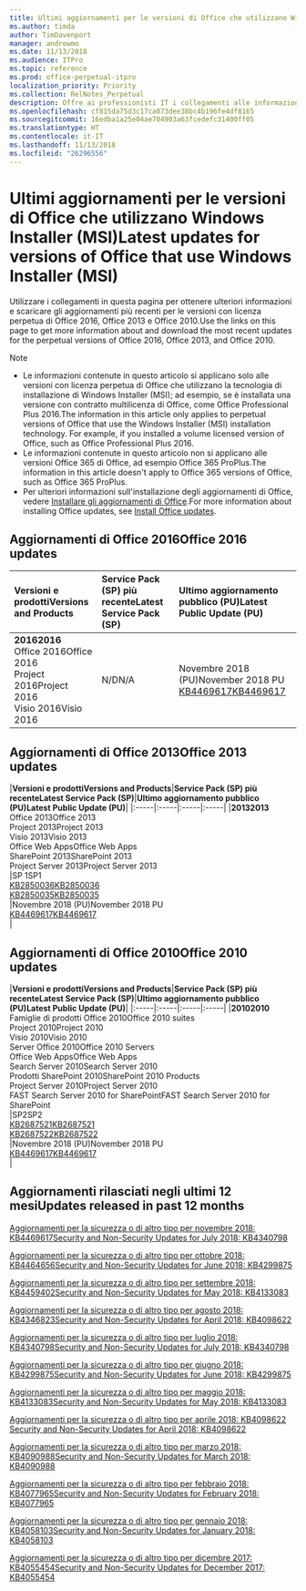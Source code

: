 ```yaml
---
title: Ultimi aggiornamenti per le versioni di Office che utilizzano Windows Installer (MSI)
ms.author: timda
author: TimDavenport
manager: andrewmo
ms.date: 11/13/2018
ms.audience: ITPro
ms.topic: reference
ms.prod: office-perpetual-itpro
localization_priority: Priority
ms.collection: RelNotes_Perpetual
description: Offre ai professionisti IT i collegamenti alle informazioni sugli aggiornamenti più recenti delle versioni con licenza perpetua di Office 2016, Office 2013 e Office 2010
ms.openlocfilehash: cf815da75d3c17ca073dee38bc4b196fe4df8165
ms.sourcegitcommit: 16edba1a25e04ae704903a63fcedefc31400ff05
ms.translationtype: HT
ms.contentlocale: it-IT
ms.lasthandoff: 11/13/2018
ms.locfileid: "26296556"
---
```

# <a name="latest-updates-for-versions-of-office-that-use-windows-installer-msi"></a><span data-ttu-id="ca7d6-103">Ultimi aggiornamenti per le versioni di Office che utilizzano Windows Installer (MSI)</span><span class="sxs-lookup"><span data-stu-id="ca7d6-103">Latest updates for versions of Office that use Windows Installer (MSI)</span></span>

<span data-ttu-id="ca7d6-104">Utilizzare i collegamenti in questa pagina per ottenere ulteriori informazioni e scaricare gli aggiornamenti più recenti per le versioni con licenza perpetua di Office 2016, Office 2013 e Office 2010.</span><span class="sxs-lookup"><span data-stu-id="ca7d6-104">Use the links on this page to get more information about and download the most recent updates for the perpetual versions of Office 2016, Office 2013, and Office 2010.</span></span>
  
 
> [!NOTE]
> - <span data-ttu-id="ca7d6-p101">Le informazioni contenute in questo articolo si applicano solo alle versioni con licenza perpetua di Office che utilizzano la tecnologia di installazione di Windows Installer (MSI); ad esempio, se è installata una versione con contratto multilicenza di Office, come Office Professional Plus 2016.</span><span class="sxs-lookup"><span data-stu-id="ca7d6-p101">The information in this article only applies to perpetual versions of Office that use the Windows Installer (MSI) installation technology. For example, if you installed a volume licensed version of Office, such as Office Professional Plus 2016.</span></span>
> - <span data-ttu-id="ca7d6-107">Le informazioni contenute in questo articolo non si applicano alle versioni Office 365 di Office, ad esempio Office 365 ProPlus.</span><span class="sxs-lookup"><span data-stu-id="ca7d6-107">The information in this article doesn't apply to Office 365 versions of Office, such as Office 365 ProPlus.</span></span>
> - <span data-ttu-id="ca7d6-108">Per ulteriori informazioni sull'installazione degli aggiornamenti di Office, vedere [Installare gli aggiornamenti di Office](https://support.office.com/article/2ab296f3-7f03-43a2-8e50-46de917611c5).</span><span class="sxs-lookup"><span data-stu-id="ca7d6-108">For more information about installing Office updates, see [Install Office updates](https://support.office.com/article/2ab296f3-7f03-43a2-8e50-46de917611c5).</span></span> 


## <a name="office-2016-updates"></a><span data-ttu-id="ca7d6-109">Aggiornamenti di Office 2016</span><span class="sxs-lookup"><span data-stu-id="ca7d6-109">Office 2016 updates</span></span>

|<span data-ttu-id="ca7d6-110">**Versioni e prodotti**</span><span class="sxs-lookup"><span data-stu-id="ca7d6-110">**Versions and Products**</span></span>|<span data-ttu-id="ca7d6-111">**Service Pack (SP) più recente**</span><span class="sxs-lookup"><span data-stu-id="ca7d6-111">**Latest Service Pack (SP)**</span></span>|<span data-ttu-id="ca7d6-112">**Ultimo aggiornamento pubblico (PU)**</span><span class="sxs-lookup"><span data-stu-id="ca7d6-112">**Latest Public Update (PU)**</span></span>|
|:-----|:-----|:-----|
|<span data-ttu-id="ca7d6-113">**2016**</span><span class="sxs-lookup"><span data-stu-id="ca7d6-113">**2016**</span></span> <br/> <span data-ttu-id="ca7d6-114">Office 2016</span><span class="sxs-lookup"><span data-stu-id="ca7d6-114">Office 2016</span></span>  <br/> <span data-ttu-id="ca7d6-115">Project 2016</span><span class="sxs-lookup"><span data-stu-id="ca7d6-115">Project 2016</span></span>  <br/> <span data-ttu-id="ca7d6-116">Visio 2016</span><span class="sxs-lookup"><span data-stu-id="ca7d6-116">Visio 2016</span></span>  <br/> |<span data-ttu-id="ca7d6-117">N/D</span><span class="sxs-lookup"><span data-stu-id="ca7d6-117">N/A</span></span>  <br/> |<span data-ttu-id="ca7d6-118">Novembre 2018 (PU)</span><span class="sxs-lookup"><span data-stu-id="ca7d6-118">November 2018 PU</span></span>  <br/> [<span data-ttu-id="ca7d6-119">KB4469617</span><span class="sxs-lookup"><span data-stu-id="ca7d6-119">KB4469617</span></span>](https://support.microsoft.com/help/4469617) <br/> |
   
## <a name="office-2013-updates"></a><span data-ttu-id="ca7d6-120">Aggiornamenti di Office 2013</span><span class="sxs-lookup"><span data-stu-id="ca7d6-120">Office 2013 updates</span></span>

|<span data-ttu-id="ca7d6-121">**Versioni e prodotti**</span><span class="sxs-lookup"><span data-stu-id="ca7d6-121">**Versions and Products**</span></span>|<span data-ttu-id="ca7d6-122">**Service Pack (SP) più recente**</span><span class="sxs-lookup"><span data-stu-id="ca7d6-122">**Latest Service Pack (SP)**</span></span>|<span data-ttu-id="ca7d6-123">**Ultimo aggiornamento pubblico (PU)**</span><span class="sxs-lookup"><span data-stu-id="ca7d6-123">**Latest Public Update (PU)**</span></span>|
|:-----|:-----|:-----|:-----|
|<span data-ttu-id="ca7d6-124">**2013**</span><span class="sxs-lookup"><span data-stu-id="ca7d6-124">**2013**</span></span> <br/> <span data-ttu-id="ca7d6-125">Office 2013</span><span class="sxs-lookup"><span data-stu-id="ca7d6-125">Office 2013</span></span>  <br/> <span data-ttu-id="ca7d6-126">Project 2013</span><span class="sxs-lookup"><span data-stu-id="ca7d6-126">Project 2013</span></span>  <br/> <span data-ttu-id="ca7d6-127">Visio 2013</span><span class="sxs-lookup"><span data-stu-id="ca7d6-127">Visio 2013</span></span>  <br/> <span data-ttu-id="ca7d6-128">Office Web Apps</span><span class="sxs-lookup"><span data-stu-id="ca7d6-128">Office Web Apps</span></span>  <br/> <span data-ttu-id="ca7d6-129">SharePoint 2013</span><span class="sxs-lookup"><span data-stu-id="ca7d6-129">SharePoint 2013</span></span>  <br/> <span data-ttu-id="ca7d6-130">Project Server 2013</span><span class="sxs-lookup"><span data-stu-id="ca7d6-130">Project Server 2013</span></span>  <br/> |<span data-ttu-id="ca7d6-131">SP 1</span><span class="sxs-lookup"><span data-stu-id="ca7d6-131">SP1</span></span> <br/> [<span data-ttu-id="ca7d6-132">KB2850036</span><span class="sxs-lookup"><span data-stu-id="ca7d6-132">KB2850036</span></span>](https://support.microsoft.com/kb/2850036) <br/>[<span data-ttu-id="ca7d6-133">KB2850035</span><span class="sxs-lookup"><span data-stu-id="ca7d6-133">KB2850035</span></span>](https://support.microsoft.com/kb/2850035) <br/> |<span data-ttu-id="ca7d6-134">Novembre 2018 (PU)</span><span class="sxs-lookup"><span data-stu-id="ca7d6-134">November 2018 PU</span></span>  <br/> [<span data-ttu-id="ca7d6-135">KB4469617</span><span class="sxs-lookup"><span data-stu-id="ca7d6-135">KB4469617</span></span>](https://support.microsoft.com/help/4469617) <br/> |
   
## <a name="office-2010-updates"></a><span data-ttu-id="ca7d6-136">Aggiornamenti di Office 2010</span><span class="sxs-lookup"><span data-stu-id="ca7d6-136">Office 2010 updates</span></span>

|<span data-ttu-id="ca7d6-137">**Versioni e prodotti**</span><span class="sxs-lookup"><span data-stu-id="ca7d6-137">**Versions and Products**</span></span>|<span data-ttu-id="ca7d6-138">**Service Pack (SP) più recente**</span><span class="sxs-lookup"><span data-stu-id="ca7d6-138">**Latest Service Pack (SP)**</span></span>|<span data-ttu-id="ca7d6-139">**Ultimo aggiornamento pubblico (PU)**</span><span class="sxs-lookup"><span data-stu-id="ca7d6-139">**Latest Public Update (PU)**</span></span>|
|:-----|:-----|:-----|:-----|
|<span data-ttu-id="ca7d6-140">**2010**</span><span class="sxs-lookup"><span data-stu-id="ca7d6-140">**2010**</span></span> <br/> <span data-ttu-id="ca7d6-141">Famiglie di prodotti Office 2010</span><span class="sxs-lookup"><span data-stu-id="ca7d6-141">Office 2010 suites</span></span>  <br/> <span data-ttu-id="ca7d6-142">Project 2010</span><span class="sxs-lookup"><span data-stu-id="ca7d6-142">Project 2010</span></span>  <br/> <span data-ttu-id="ca7d6-143">Visio 2010</span><span class="sxs-lookup"><span data-stu-id="ca7d6-143">Visio 2010</span></span>  <br/> <span data-ttu-id="ca7d6-144">Server Office 2010</span><span class="sxs-lookup"><span data-stu-id="ca7d6-144">Office 2010 Servers</span></span>  <br/> <span data-ttu-id="ca7d6-145">Office Web Apps</span><span class="sxs-lookup"><span data-stu-id="ca7d6-145">Office Web Apps</span></span>  <br/> <span data-ttu-id="ca7d6-146">Search Server 2010</span><span class="sxs-lookup"><span data-stu-id="ca7d6-146">Search Server 2010</span></span>  <br/> <span data-ttu-id="ca7d6-147">Prodotti SharePoint 2010</span><span class="sxs-lookup"><span data-stu-id="ca7d6-147">SharePoint 2010 Products</span></span>  <br/> <span data-ttu-id="ca7d6-148">Project Server 2010</span><span class="sxs-lookup"><span data-stu-id="ca7d6-148">Project Server 2010</span></span>  <br/> <span data-ttu-id="ca7d6-149">FAST Search Server 2010 for SharePoint</span><span class="sxs-lookup"><span data-stu-id="ca7d6-149">FAST Search Server 2010 for SharePoint</span></span>  <br/> |<span data-ttu-id="ca7d6-150">SP2</span><span class="sxs-lookup"><span data-stu-id="ca7d6-150">SP2</span></span> <br/>[<span data-ttu-id="ca7d6-151">KB2687521</span><span class="sxs-lookup"><span data-stu-id="ca7d6-151">KB2687521</span></span>](https://support.microsoft.com/kb/2687521) <br/> [<span data-ttu-id="ca7d6-152">KB2687522</span><span class="sxs-lookup"><span data-stu-id="ca7d6-152">KB2687522</span></span>](https://support.microsoft.com/kb/2687522) <br/> |<span data-ttu-id="ca7d6-153">Novembre 2018 (PU)</span><span class="sxs-lookup"><span data-stu-id="ca7d6-153">November 2018 PU</span></span> <br/>[<span data-ttu-id="ca7d6-154">KB4469617</span><span class="sxs-lookup"><span data-stu-id="ca7d6-154">KB4469617</span></span>](https://support.microsoft.com/help/4469617) <br/>|
   

   
## <a name="updates-released-in-past-12-months"></a><span data-ttu-id="ca7d6-155">Aggiornamenti rilasciati negli ultimi 12 mesi</span><span class="sxs-lookup"><span data-stu-id="ca7d6-155">Updates released in past 12 months</span></span>

[<span data-ttu-id="ca7d6-156">Aggiornamenti per la sicurezza o di altro tipo per novembre 2018: KB4469617</span><span class="sxs-lookup"><span data-stu-id="ca7d6-156">Security and Non-Security Updates for July 2018: KB4340798</span></span>](https://support.microsoft.com/help/4469617)

[<span data-ttu-id="ca7d6-157">Aggiornamenti per la sicurezza o di altro tipo per ottobre 2018: KB4464656</span><span class="sxs-lookup"><span data-stu-id="ca7d6-157">Security and Non-Security Updates for June 2018: KB4299875</span></span>](https://support.microsoft.com/help/4464656)

[<span data-ttu-id="ca7d6-158">Aggiornamenti per la sicurezza o di altro tipo per settembre 2018: KB4459402</span><span class="sxs-lookup"><span data-stu-id="ca7d6-158">Security and Non-Security Updates for May 2018: KB4133083 </span></span>](https://support.microsoft.com/help/4459402) 

[<span data-ttu-id="ca7d6-159">Aggiornamenti per la sicurezza o di altro tipo per agosto 2018: KB4346823</span><span class="sxs-lookup"><span data-stu-id="ca7d6-159">Security and Non-Security Updates for April 2018: KB4098622</span></span>](https://support.microsoft.com/help/4346823)   

[<span data-ttu-id="ca7d6-160">Aggiornamenti per la sicurezza o di altro tipo per luglio 2018: KB4340798</span><span class="sxs-lookup"><span data-stu-id="ca7d6-160">Security and Non-Security Updates for July 2018: KB4340798</span></span>](https://support.microsoft.com/help/4340798)   

[<span data-ttu-id="ca7d6-161">Aggiornamenti per la sicurezza o di altro tipo per giugno 2018: KB4299875</span><span class="sxs-lookup"><span data-stu-id="ca7d6-161">Security and Non-Security Updates for June 2018: KB4299875</span></span>](https://support.microsoft.com/help/4299875)  

[<span data-ttu-id="ca7d6-162">Aggiornamenti per la sicurezza o di altro tipo per maggio 2018: KB4133083</span><span class="sxs-lookup"><span data-stu-id="ca7d6-162">Security and Non-Security Updates for May 2018: KB4133083 </span></span>](https://support.microsoft.com/it-IT/help/4133083)
  
[<span data-ttu-id="ca7d6-163">Aggiornamenti per la sicurezza o di altro tipo per aprile 2018: KB4098622 </span><span class="sxs-lookup"><span data-stu-id="ca7d6-163">Security and Non-Security Updates for April 2018: KB4098622</span></span>](https://support.microsoft.com/it-IT/help/4098622) 
  
[<span data-ttu-id="ca7d6-164">Aggiornamenti per la sicurezza o di altro tipo per marzo 2018: KB4090988</span><span class="sxs-lookup"><span data-stu-id="ca7d6-164">Security and Non-Security Updates for March 2018: KB4090988</span></span>](https://support.microsoft.com/it-IT/help/4090988)  
  
[<span data-ttu-id="ca7d6-165">Aggiornamenti per la sicurezza o di altro tipo per febbraio 2018: KB4077965</span><span class="sxs-lookup"><span data-stu-id="ca7d6-165">Security and Non-Security Updates for February 2018: KB4077965</span></span>](https://support.microsoft.com/help/4077965)  
  
[<span data-ttu-id="ca7d6-166">Aggiornamenti per la sicurezza o di altro tipo per gennaio 2018: KB4058103</span><span class="sxs-lookup"><span data-stu-id="ca7d6-166">Security and Non-Security Updates for January 2018: KB4058103</span></span>](https://support.microsoft.com/help/4058103)   
  
[<span data-ttu-id="ca7d6-167">Aggiornamenti per la sicurezza o di altro tipo per dicembre 2017: KB4055454</span><span class="sxs-lookup"><span data-stu-id="ca7d6-167">Security and Non-Security Updates for December 2017: KB4055454</span></span>](https://support.microsoft.com/help/4055454)   
  
  
  
    

  

   
  
